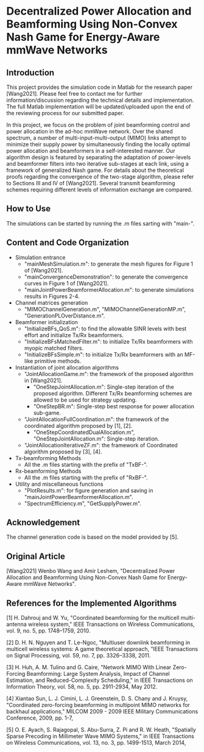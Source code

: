 # Decentralized Power Allocation and Beamforming Using Non-Convex Nash Game for Energy-Aware mmWave Networks

## Introduction
This project provides the simulation code in Matlab for the research paper [Wang2021]. Please feel free to contact me for further information/discussion regarding the technical details and implementation. The full Matlab implementation will be updated/uploaded upon the end of the reviewing process for our submitted paper.

In this project, we focus on the problem of joint beamforming control and power allocation in the ad-hoc mmWave network. Over the shared spectrum, a number of multi-input-multi-output (MIMO) links attempt to minimize their supply power by simultaneously finding the locally optimal power allocation and beamformers in a self-interested manner. Our algorithm design is featured by separating the adaptation of power-levels and beamformer filters into two iterative sub-stages at each link, using a framework of generalized Nash game. For details about the theoretical proofs regarding the convergence of the two-stage algorithm, please refer to Sections III and IV of [Wang2021]. Several transmit beamforming schemes requiring different levels of information exchange are compared.


## How to Use
The simulations can be started by running the .m files sarting with "main-".

## Content and Code Organization
- Simulation entrance
   - "mainMeshSimulation.m": to generate the mesh figures for Figure 1 of [Wang2021].
   - "mainConvergenceDemonstration": to generate the convergence curves in Figure 1 of [Wang2021].
   - "mainJointPowerBeamformerAllocation.m": to generate simulations results in Figures 2-4.
- Channel matrices generation
   - "MIMOChannelGeneration.m", "MIMOChannelGenerationMP.m", "GenerationPLOverDistance.m".
- Beamformer initialization
   - "InitializeBFs_QoS.m": to find the allowable SINR levels with best effort and initialize Tx/Rx beamformers.
   - "InitializeBFsMatchedFilter.m": to initialize Tx/Rx beamformers with myopic matched filters.
   - "InitializeBFsSimple.m": to initialize Tx/Rx beamformers with an MF-like primitive methods.
- Instantiation of joint allocation algorithms
   - "JointAllocationGame.m": the framework of the proposed algorithm in [Wang2021].
      - "OneStepJointAllocation.m": Single-step iteration of the proposed algorithm. Different Tx/Rx beamforming schemes are allowed to be used for strategy updating.
      - "OneStepBR.m": Single-step best response for power allocation sub-game.
   - "JointAllocationFullCoordination.m": the framework of the coordinated algorithm proposed by [1], [2].
      - "OneStepCoordinatedDualAllocation.m", "OneStepJointAllocation.m": Single-step iteration.
   - "JointAllocationIterativeZF.m": the framework of Coordinated algorithm proposed by [3], [4].
- Tx-beamforming Methods
   - All the .m files starting with the prefix of "TxBF-".
- Rx-beamforming Methods
  - All the .m files starting with the prefix of "RxBF-".
- Utility and miscellaneous functions
  - "PlotResults.m": for figure generation and saving in "mainJointPowerBeamformerAllocation.m".
  - "SpectrumEfficiency.m", "GetSupplyPower.m".

## Acknowledgement
The channel generation code is based on the model provided by [5].

## Original Article
[Wang2021]  Wenbo Wang and Amir Leshem, "Decentralized Power Allocation and Beamforming Using Non-Convex Nash Game for Energy-Aware mmWave Networks".

## References for the Implemented Algorithms
[1] H. Dahrouj and W. Yu, "Coordinated beamforming for the multicell multi-antenna wireless  system," IEEE Transactions on Wireless Communications, vol. 9, no. 5, pp. 1748–1759, 2010.

[2] D. H. N. Nguyen and T. Le-Ngoc, "Multiuser downlink beamforming in multicell wireless systems: A game theoretical approach, ”IEEE Transactions on Signal Processing, vol. 59, no. 7, pp. 3326–3338, 2011.

[3] H. Huh, A. M. Tulino and G. Caire, "Network MIMO With Linear Zero-Forcing Beamforming: Large System Analysis, Impact of Channel Estimation, and Reduced-Complexity Scheduling," in IEEE Transactions on Information Theory, vol. 58, no. 5, pp. 2911-2934, May 2012.

[4] Xiantao Sun, L. J. Cimini, L. J. Greenstein, D. S. Chany and J. Kruysy, "Coordinated zero-forcing beamforming in multipoint MIMO networks for backhaul applications," MILCOM 2009 - 2009 IEEE Military Communications Conference, 2009, pp. 1-7,

[5] O. E. Ayach, S. Rajagopal, S. Abu-Surra, Z. Pi and R. W. Heath, "Spatially Sparse Precoding in Millimeter Wave MIMO Systems," in IEEE Transactions on Wireless Communications, vol. 13, no. 3, pp. 1499-1513, March 2014,
